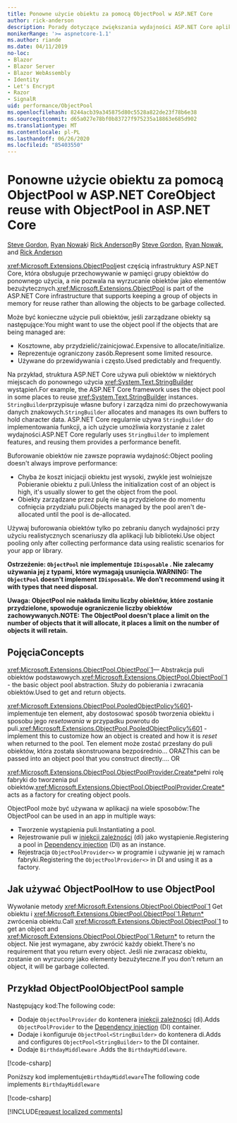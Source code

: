 ```yaml
---
title: Ponowne użycie obiektu za pomocą ObjectPool w ASP.NET Core
author: rick-anderson
description: Porady dotyczące zwiększania wydajności ASP.NET Core aplikacji przy użyciu programu ObjectPool.
monikerRange: '>= aspnetcore-1.1'
ms.author: riande
ms.date: 04/11/2019
no-loc:
- Blazor
- Blazor Server
- Blazor WebAssembly
- Identity
- Let's Encrypt
- Razor
- SignalR
uid: performance/ObjectPool
ms.openlocfilehash: 8244acb39a345875d80c5528a822de23f78b6e38
ms.sourcegitcommit: d65a027e78bf0b83727f975235a18863e685d902
ms.translationtype: MT
ms.contentlocale: pl-PL
ms.lasthandoff: 06/26/2020
ms.locfileid: "85403550"
---
```

# <a name="object-reuse-with-objectpool-in-aspnet-core"></a><span data-ttu-id="64982-103">Ponowne użycie obiektu za pomocą ObjectPool w ASP.NET Core</span><span class="sxs-lookup"><span data-stu-id="64982-103">Object reuse with ObjectPool in ASP.NET Core</span></span>

<span data-ttu-id="64982-104">[Steve Gordon](https://twitter.com/stevejgordon), [Ryan Nowak](https://github.com/rynowak)i [Rick Anderson](https://twitter.com/RickAndMSFT)</span><span class="sxs-lookup"><span data-stu-id="64982-104">By [Steve Gordon](https://twitter.com/stevejgordon), [Ryan Nowak](https://github.com/rynowak), and [Rick Anderson](https://twitter.com/RickAndMSFT)</span></span>

<span data-ttu-id="64982-105"><xref:Microsoft.Extensions.ObjectPool>jest częścią infrastruktury ASP.NET Core, która obsługuje przechowywanie w pamięci grupy obiektów do ponownego użycia, a nie pozwala na wyrzucanie obiektów jako elementów bezużytecznych.</span><span class="sxs-lookup"><span data-stu-id="64982-105"><xref:Microsoft.Extensions.ObjectPool> is part of the ASP.NET Core infrastructure that supports keeping a group of objects in memory for reuse rather than allowing the objects to be garbage collected.</span></span>

<span data-ttu-id="64982-106">Może być konieczne użycie puli obiektów, jeśli zarządzane obiekty są następujące:</span><span class="sxs-lookup"><span data-stu-id="64982-106">You might want to use the object pool if the objects that are being managed are:</span></span>

- <span data-ttu-id="64982-107">Kosztowne, aby przydzielić/zainicjować.</span><span class="sxs-lookup"><span data-stu-id="64982-107">Expensive to allocate/initialize.</span></span>
- <span data-ttu-id="64982-108">Reprezentuje ograniczony zasób.</span><span class="sxs-lookup"><span data-stu-id="64982-108">Represent some limited resource.</span></span>
- <span data-ttu-id="64982-109">Używane do przewidywania i często.</span><span class="sxs-lookup"><span data-stu-id="64982-109">Used predictably and frequently.</span></span>

<span data-ttu-id="64982-110">Na przykład, struktura ASP.NET Core używa puli obiektów w niektórych miejscach do ponownego użycia <xref:System.Text.StringBuilder> wystąpień.</span><span class="sxs-lookup"><span data-stu-id="64982-110">For example, the ASP.NET Core framework uses the object pool in some places to reuse <xref:System.Text.StringBuilder> instances.</span></span> <span data-ttu-id="64982-111">`StringBuilder`przypisuje własne bufory i zarządza nimi do przechowywania danych znakowych.</span><span class="sxs-lookup"><span data-stu-id="64982-111">`StringBuilder` allocates and manages its own buffers to hold character data.</span></span> <span data-ttu-id="64982-112">ASP.NET Core regularnie używa `StringBuilder` do implementowania funkcji, a ich użycie umożliwia korzystanie z zalet wydajności.</span><span class="sxs-lookup"><span data-stu-id="64982-112">ASP.NET Core regularly uses `StringBuilder` to implement features, and reusing them provides a performance benefit.</span></span>

<span data-ttu-id="64982-113">Buforowanie obiektów nie zawsze poprawia wydajność:</span><span class="sxs-lookup"><span data-stu-id="64982-113">Object pooling doesn't always improve performance:</span></span>

- <span data-ttu-id="64982-114">Chyba że koszt inicjacji obiektu jest wysoki, zwykle jest wolniejsze Pobieranie obiektu z puli.</span><span class="sxs-lookup"><span data-stu-id="64982-114">Unless the initialization cost of an object is high, it's usually slower to get the object from the pool.</span></span>
- <span data-ttu-id="64982-115">Obiekty zarządzane przez pulę nie są przydzielone do momentu cofnięcia przydziału puli.</span><span class="sxs-lookup"><span data-stu-id="64982-115">Objects managed by the pool aren't de-allocated until the pool is de-allocated.</span></span>

<span data-ttu-id="64982-116">Używaj buforowania obiektów tylko po zebraniu danych wydajności przy użyciu realistycznych scenariuszy dla aplikacji lub biblioteki.</span><span class="sxs-lookup"><span data-stu-id="64982-116">Use object pooling only after collecting performance data using realistic scenarios for your app or library.</span></span>

<span data-ttu-id="64982-117">**Ostrzeżenie: `ObjectPool` nie implementuje `IDisposable` . Nie zalecamy używania jej z typami, które wymagają usunięcia.**</span><span class="sxs-lookup"><span data-stu-id="64982-117">**WARNING: The `ObjectPool` doesn't implement `IDisposable`. We don't recommend using it with types that need disposal.**</span></span>

<span data-ttu-id="64982-118">**Uwaga: ObjectPool nie nakłada limitu liczby obiektów, które zostanie przydzielone, spowoduje ograniczenie liczby obiektów zachowywanych.**</span><span class="sxs-lookup"><span data-stu-id="64982-118">**NOTE: The ObjectPool doesn't place a limit on the number of objects that it will allocate, it places a limit on the number of objects it will retain.**</span></span>

## <a name="concepts"></a><span data-ttu-id="64982-119">Pojęcia</span><span class="sxs-lookup"><span data-stu-id="64982-119">Concepts</span></span>

<span data-ttu-id="64982-120"><xref:Microsoft.Extensions.ObjectPool.ObjectPool`1>— Abstrakcja puli obiektów podstawowych.</span><span class="sxs-lookup"><span data-stu-id="64982-120"><xref:Microsoft.Extensions.ObjectPool.ObjectPool`1> - the basic object pool abstraction.</span></span> <span data-ttu-id="64982-121">Służy do pobierania i zwracania obiektów.</span><span class="sxs-lookup"><span data-stu-id="64982-121">Used to get and return objects.</span></span>

<span data-ttu-id="64982-122"><xref:Microsoft.Extensions.ObjectPool.PooledObjectPolicy%601>-implementuje ten element, aby dostosować sposób tworzenia obiektu i sposobu jego *resetowania* w przypadku powrotu do puli.</span><span class="sxs-lookup"><span data-stu-id="64982-122"><xref:Microsoft.Extensions.ObjectPool.PooledObjectPolicy%601> - implement this to customize how an object is created and how it is *reset* when returned to the pool.</span></span> <span data-ttu-id="64982-123">Ten element może zostać przesłany do puli obiektów, która została skonstruowana bezpośrednio... ORAZ</span><span class="sxs-lookup"><span data-stu-id="64982-123">This can be passed into an object pool that you construct directly.... OR</span></span>

<span data-ttu-id="64982-124"><xref:Microsoft.Extensions.ObjectPool.ObjectPoolProvider.Create*>pełni rolę fabryki do tworzenia pul obiektów.</span><span class="sxs-lookup"><span data-stu-id="64982-124"><xref:Microsoft.Extensions.ObjectPool.ObjectPoolProvider.Create*> acts as a factory for creating object pools.</span></span>
<!-- REview, there is no ObjectPoolProvider<T> -->

<span data-ttu-id="64982-125">ObjectPool może być używana w aplikacji na wiele sposobów:</span><span class="sxs-lookup"><span data-stu-id="64982-125">The ObjectPool can be used in an app in multiple ways:</span></span>

* <span data-ttu-id="64982-126">Tworzenie wystąpienia puli.</span><span class="sxs-lookup"><span data-stu-id="64982-126">Instantiating a pool.</span></span>
* <span data-ttu-id="64982-127">Rejestrowanie puli w [iniekcji zależności](xref:fundamentals/dependency-injection) (di) jako wystąpienie.</span><span class="sxs-lookup"><span data-stu-id="64982-127">Registering a pool in [Dependency injection](xref:fundamentals/dependency-injection) (DI) as an instance.</span></span>
* <span data-ttu-id="64982-128">Rejestracja `ObjectPoolProvider<>` w programie i używanie jej w ramach fabryki.</span><span class="sxs-lookup"><span data-stu-id="64982-128">Registering the `ObjectPoolProvider<>` in DI and using it as a factory.</span></span>

## <a name="how-to-use-objectpool"></a><span data-ttu-id="64982-129">Jak używać ObjectPool</span><span class="sxs-lookup"><span data-stu-id="64982-129">How to use ObjectPool</span></span>

<span data-ttu-id="64982-130">Wywołanie metody <xref:Microsoft.Extensions.ObjectPool.ObjectPool`1> Get obiektu i <xref:Microsoft.Extensions.ObjectPool.ObjectPool`1.Return*> zwrócenia obiektu.</span><span class="sxs-lookup"><span data-stu-id="64982-130">Call <xref:Microsoft.Extensions.ObjectPool.ObjectPool`1> to get an object and <xref:Microsoft.Extensions.ObjectPool.ObjectPool`1.Return*> to return the object.</span></span>  <span data-ttu-id="64982-131">Nie jest wymagane, aby zwrócić każdy obiekt.</span><span class="sxs-lookup"><span data-stu-id="64982-131">There's no requirement that you return every object.</span></span> <span data-ttu-id="64982-132">Jeśli nie zwracasz obiektu, zostanie on wyrzucony jako elementy bezużyteczne.</span><span class="sxs-lookup"><span data-stu-id="64982-132">If you don't return an object, it will be garbage collected.</span></span>

## <a name="objectpool-sample"></a><span data-ttu-id="64982-133">Przykład ObjectPool</span><span class="sxs-lookup"><span data-stu-id="64982-133">ObjectPool sample</span></span>

<span data-ttu-id="64982-134">Następujący kod:</span><span class="sxs-lookup"><span data-stu-id="64982-134">The following code:</span></span>

* <span data-ttu-id="64982-135">Dodaje `ObjectPoolProvider` do kontenera [iniekcji zależności](xref:fundamentals/dependency-injection) (di).</span><span class="sxs-lookup"><span data-stu-id="64982-135">Adds `ObjectPoolProvider` to the [Dependency injection](xref:fundamentals/dependency-injection) (DI) container.</span></span>
* <span data-ttu-id="64982-136">Dodaje i konfiguruje `ObjectPool<StringBuilder>` do kontenera di.</span><span class="sxs-lookup"><span data-stu-id="64982-136">Adds and configures `ObjectPool<StringBuilder>` to the DI container.</span></span>
* <span data-ttu-id="64982-137">Dodaje `BirthdayMiddleware` .</span><span class="sxs-lookup"><span data-stu-id="64982-137">Adds the `BirthdayMiddleware`.</span></span>

[!code-csharp[](ObjectPool/ObjectPoolSample/Startup.cs?name=snippet)]

<span data-ttu-id="64982-138">Poniższy kod implementuje`BirthdayMiddleware`</span><span class="sxs-lookup"><span data-stu-id="64982-138">The following code implements `BirthdayMiddleware`</span></span>

[!code-csharp[](ObjectPool/ObjectPoolSample/BirthdayMiddleware.cs?name=snippet)]

[!INCLUDE[request localized comments](~/includes/code-comments-loc.md)]
